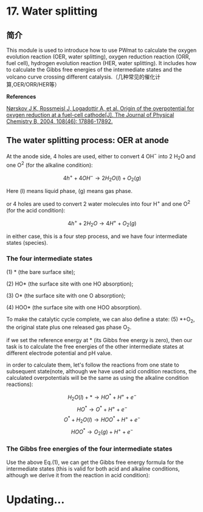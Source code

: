 # 17. Water splitting

## 简介

This module is used to introduce how to use PWmat to calculate the oxygen evolution reaction (OER, water splitting), oxygen reduction reaction (ORR, fuel cell), hydrogen evolution reaction (HER, water splitting). It includes how to calculate the Gibbs free energies of the intermediate states and the volcano curve crossing different catalysis.（几种常见的催化计算,OER/ORR/HER等）

**References**

[Nørskov J K, Rossmeisl J, Logadottir A, et al. Origin of the overpotential for oxygen reduction at a fuel-cell cathode[J]. The Journal of Physical Chemistry B, 2004, 108(46): 17886-17892.](https://pubs.acs.org/doi/abs/10.1021/Jp047349j)

## The water splitting process: OER at anode

At the anode side, 4 holes are used, either to convert 4 OH$^-$ into 2 H$_2$O and one O$^2$ (for the alkaline condition):

$$
4h^+ + 4OH^- \to 2H_2O(l) + O_2(g)
$$

Here (l) means liquid phase, (g) means gas phase.

or 4 holes are used to convert 2 water molecules into four H$^+$ and one O$^2$ (for the acid condition):

$$
4h^+ + 2H_2O \to 4H^+ + O_2(g)
$$

in either case, this is a four step process, and we have four intermediate states (species).

### The four intermediate states

(1) * (the bare surface site); 

(2) HO* (the surface site with one HO absorption);

(3) O* (the surface site with one O absorption);

(4) HOO* (the surface site with one HOO absorption).

To make the catalytic cycle complete, we can also define a state: (5) *+O$_2$, the original state plus one released gas phase O$_2$.

if we set the reference energy at * (its Gibbs free energy is zero), then our task is to calculate the free energies of the other intermediate states at different electrode potential and pH value.

in order to calculate them, let's follow the reactions from one state to subsequent state(note, although we have used acid condition reactions, the calculated overpotentials will be the same as using the alkaline condition reactions):

$$
H_2O(l) + * \to HO^* + H^+ + e^- \tag{1a} 
$$
$$
HO^* \to O^* + H^+ + e^- \tag{1b} 
$$
$$
O^* + H_2O(l) \to HOO^* + H^+ + e^- \tag{1c} 
$$
$$
HOO^* \to O_2(g) + H^+ + e^- \tag{1d} 
$$

### The Gibbs free energies of the four intermediate states

Use the above Eq.(1), we can get the Gibbs free energy formula for the intermediate states (this is valid for both acid and alkaline conditions, although we derive it from the reaction in acid condition):


# Updating...

